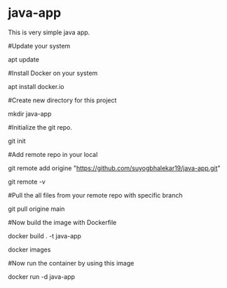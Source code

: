 # java-app

This is very simple java app.

#Update your system

apt update

#Install Docker on your system

apt install docker.io

#Create new directory for this project

mkdir java-app

#Initialize the git repo.

git init

#Add remote repo in your local

git remote add origine "https://github.com/suyogbhalekar19/java-app.git"

git remote -v

#Pull the all files from your remote repo with specific branch

git pull origine main

#Now build the image with Dockerfile

docker build . -t java-app

docker images

#Now run the container by using this image

docker run -d java-app
